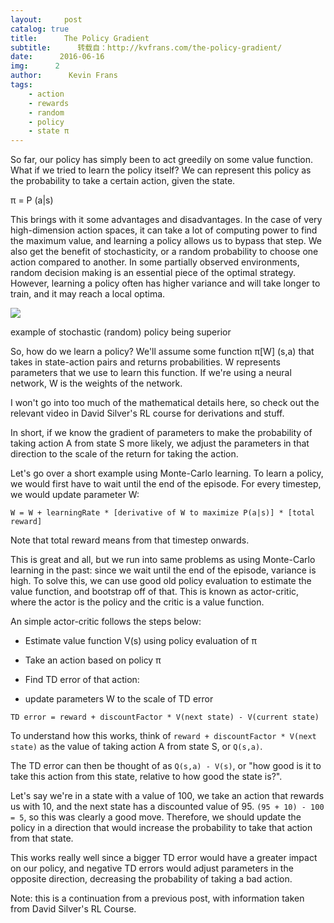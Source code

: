 ```yaml
---
layout:     post
catalog: true
title:      The Policy Gradient
subtitle:      转载自：http://kvfrans.com/the-policy-gradient/
date:      2016-06-16
img:      2
author:      Kevin Frans
tags:
    - action
    - rewards
    - random
    - policy
    - state π
---
```


So far, our policy has simply been to act greedily on some value function. What if we tried to learn the policy itself? We can represent this policy as the probability to take a certain action, given the state. 

> 
π = P (a|s)


This brings with it some advantages and disadvantages. In the case of very high-dimension action spaces, it can take a lot of computing power to find the maximum value, and learning a policy allows us to bypass that step. We also get the benefit of stochasticity, or a random probability to choose one action compared to another. In some partially observed environments, random decision making is an essential piece of the optimal strategy. However, learning a policy often has higher variance and will take longer to train, and it may reach a local optima.

![](http://kvfrans.com/content/images/2016/06/Screen-Shot-2016-06-15-at-5-14-34-PM.png)


> 
example of stochastic (random) policy being superior


So, how do we learn a policy? We'll assume some function π[W] (s,a) that takes in state-action pairs and returns probabilities. W represents parameters that we use to learn this function. If we're using a neural network, W is the weights of the network. 

I won't go into too much of the mathematical details here, so check out the relevant video in David Silver's RL course for derivations and stuff.

In short, if we know the gradient of parameters to make the probability of taking action A from state S more likely, we adjust the parameters in that direction to the scale of the return for taking the action.

Let's go over a short example using Monte-Carlo learning. To learn a policy, we would first have to wait until the end of the episode. For every timestep, we would update parameter W: 

```
W = W + learningRate * [derivative of W to maximize P(a|s)] * [total reward] 

```

Note that total reward means from that timestep onwards.

This is great and all, but we run into same problems as using Monte-Carlo learning in the past: since we wait until the end of the episode, variance is high. To solve this, we can use good old policy evaluation to estimate the value function, and bootstrap off of that. This is known as actor-critic, where the actor is the policy and the critic is a value function.

An simple actor-critic follows the steps below:

- Estimate value function V(s) using policy evaluation of π

- Take an action based on policy π

- Find TD error of that action:

- update parameters W to the scale of TD error


```
TD error = reward + discountFactor * V(next state) - V(current state) 

```

To understand how this works, think of `reward + discountFactor * V(next state)` as the value of taking action A from state S, or `Q(s,a)`.

The TD error can then be thought of as `Q(s,a) - V(s)`, or "how good is it to take this action from this state, relative to how good the state is?". 

Let's say we're in a state with a value of 100, we take an action that rewards us with 10, and the next state has a discounted value of 95. `(95 + 10) - 100 = 5`, so this was clearly a good move. Therefore, we should update the policy in a direction that would increase the probability to take that action from that state. 

This works really well since a bigger TD error would have a greater impact on our policy, and negative TD errors would adjust parameters in the opposite direction, decreasing the probability of taking a bad action.

Note: this is a continuation from a previous post, with information taken from David Silver's RL Course.
